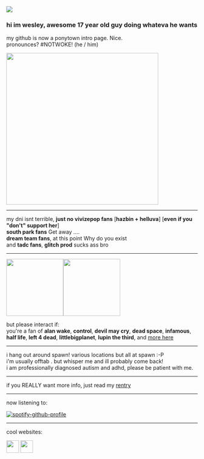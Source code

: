 <!-- nooo... don't look at my raw code >___< -->
<!-- genuinely this is just the madwork of man who usually only uses markdown while attempting html .... -->

<img src="https://komarev.com/ghpvc/?username=cometecti&color=657cc2&style=plastic&label=view+count+!"/>

### hi im wesley, awesome 17 year old guy doing whateva he wants
my github is now a ponytown intro page. Nice.
</br> pronounces? #NOTWOKE! (he / him)

<a href="https://www.tumblr.com/daisanfar/722391227724627968/my-support-group?source=share"><img src="https://files.catbox.moe/h5lduo.png" height="400"/></a> 

------------------------------------------------------------------------------------------------------------------------------------

my dni isnt terrible, **just no vivizepop fans** [**hazbin + helluva**] [**even if you "don't" support her**]
</br>**south park fans** Get away ....
</br>**dream team fans**, at this point Why do you exist
</br>and **tadc fans**, **glitch prod** sucks ass bro

------------------------------------------------------------------

<img src="https://files.catbox.moe/h0h6mf.webp" height="150"/><img src="https://files.catbox.moe/3ty5nk.gif" height="150"/>

but please interact if:
</br> you're a fan of **alan wake**, **control**, **devil may cry**, **dead space**, **infamous**, **half life**, **left 4 dead**, **littlebigplanet**, **lupin the third**, and <a href="https://rentry.co/thedarkplace">more here</a>

------------------------------------------------------------------

i hang out around spawn! various locations but all at spawn :-P 
</br>i'm usually offtab . but whisper me and ill probably come back!
</br>i am professionally diagnosed autism and adhd, please be patient with me.

------------------------------------------------------------------

if you REALLY want more info, just read my <a href="https://rentry.co/nightsprings">rentry</a>

------------------------------------------------------------------

now listening to: 

[![spotify-github-profile](https://spotify-github-profile.vercel.app/api/view?uid=lnsqq008qgesjwmrw5ezq1c5b&cover_image=true&theme=natemoo-re&show_offline=false&background_color=121212&interchange=false&bar_color=53b14f&bar_color_cover=false)](https://github.com/kittinan/spotify-github-profile)

------------------------------------------------------------------

cool websites:

<a href="https://smokepowered.com"><img src="http://smokepowered.com/smoke.gif" height="33"/></a> 
<a href="https://epicblazed.com"><img src="http://smokepowered.com/EpicBlazedButton.png" height="33"/></a>
